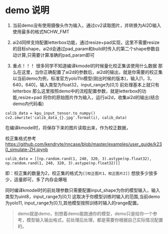 # demo 说明

1. 当前demo没有使用摄像头作为输入，通过cv2读取图片，并转换为AI2D输入使用最多的格式NCHW_FMT

2. ai2d同样支持配置letterbox功能，通过resize+pad实现，这里不需要resize的目标shape，ai2d会通过pad_param和build时传入的第二个shape参数自动计算,只需要计算准确的pad_param即可

3. 重点！！！
很多同学不知道编译kmodel的时候量化校正集该使用什么数据
那么在这里，当你正确配置了ai2d的参数后，ai2d的输出，就是你需要的校正集
以当前demo为例，标准官方yolo11n模型(刚出时候的版本)，输入[1，3，640，640]，输入类型为float32，input_range为[0,1]
前处理基本上就只有letterbox
那么这里按照demo中的流程配置参数，就是letterbox的功能,resize+pad
将你的原始图片作为输入，运行ai2d，收集ai2d的输出(结合demo内代码看)
```
calib_data = kpu_input_tensor.to_numpy()
cv2.imwrite('calib_data_{}.jpg'.format(i), calib_data)
```
在编译kmodel时，将保存下来的图片读取出来，作为校正数据，

校正集格式参考
https://github.com/kendryte/nncase/blob/master/examples/user_guide/k230_simulate-ZH.ipynb
```
calib_data = [[np.random.rand(1, 240, 320, 3).astype(np.float32), np.random.rand(1, 240, 320, 3).astype(np.float32)]]
```
即：校正集的数量为2，校正集的格式为`[[校正图片1，校正图片2]]`
想放多少放多少，适量即可，多了内存会爆哦

同时编译kmodel时的前处理参数只需要配置input_shape为你的模型输入，输入类型为uint8，input_range为[0,1]
这取决于你模型训练时输入的范围,当前demo为yolo11, input_range为[0,1],其他模型按照训练时输入的range配置。

> demo就是demo，别想着demo能跑通你的模型，demo只是给你一个参考，模型输入输出格式，前处理后处理，都是需要你根据自己实际情况配置的。